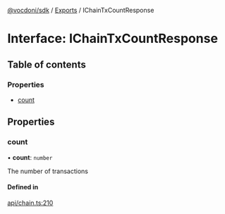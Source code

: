 [@vocdoni/sdk](/sdk) / [Exports](../modules.md) / IChainTxCountResponse

# Interface: IChainTxCountResponse

## Table of contents

### Properties

- [count](IChainTxCountResponse.md#count)

## Properties

### count

• **count**: `number`

The number of transactions

#### Defined in

[api/chain.ts:210](https://github.com/vocdoni/vocdoni-sdk/blob/2c8c18a/src/api/chain.ts#L210)
